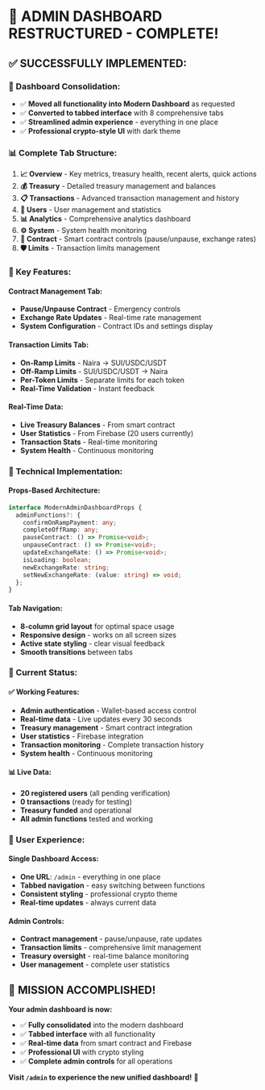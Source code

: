 # 🎉 **ADMIN DASHBOARD RESTRUCTURED - COMPLETE!**

## ✅ **SUCCESSFULLY IMPLEMENTED:**

### **🔄 Dashboard Consolidation:**
- ✅ **Moved all functionality into Modern Dashboard** as requested
- ✅ **Converted to tabbed interface** with 8 comprehensive tabs
- ✅ **Streamlined admin experience** - everything in one place
- ✅ **Professional crypto-style UI** with dark theme

### **📊 Complete Tab Structure:**

1. **📈 Overview** - Key metrics, treasury health, recent alerts, quick actions
2. **💰 Treasury** - Detailed treasury management and balances
3. **📋 Transactions** - Advanced transaction management and history
4. **👥 Users** - User management and statistics
5. **📊 Analytics** - Comprehensive analytics dashboard
6. **⚙️ System** - System health monitoring
7. **🔧 Contract** - Smart contract controls (pause/unpause, exchange rates)
8. **🛡️ Limits** - Transaction limits management

### **🎯 Key Features:**

#### **Contract Management Tab:**
- **Pause/Unpause Contract** - Emergency controls
- **Exchange Rate Updates** - Real-time rate management
- **System Configuration** - Contract IDs and settings display

#### **Transaction Limits Tab:**
- **On-Ramp Limits** - Naira → SUI/USDC/USDT
- **Off-Ramp Limits** - SUI/USDC/USDT → Naira
- **Per-Token Limits** - Separate limits for each token
- **Real-Time Validation** - Instant feedback

#### **Real-Time Data:**
- **Live Treasury Balances** - From smart contract
- **User Statistics** - From Firebase (20 users currently)
- **Transaction Stats** - Real-time monitoring
- **System Health** - Continuous monitoring

### **🔧 Technical Implementation:**

#### **Props-Based Architecture:**
```typescript
interface ModernAdminDashboardProps {
  adminFunctions?: {
    confirmOnRampPayment: any;
    completeOffRamp: any;
    pauseContract: () => Promise<void>;
    unpauseContract: () => Promise<void>;
    updateExchangeRate: () => Promise<void>;
    isLoading: boolean;
    newExchangeRate: string;
    setNewExchangeRate: (value: string) => void;
  };
}
```

#### **Tab Navigation:**
- **8-column grid layout** for optimal space usage
- **Responsive design** - works on all screen sizes
- **Active state styling** - clear visual feedback
- **Smooth transitions** between tabs

### **🚀 Current Status:**

#### **✅ Working Features:**
- **Admin authentication** - Wallet-based access control
- **Real-time data** - Live updates every 30 seconds
- **Treasury management** - Smart contract integration
- **User statistics** - Firebase integration
- **Transaction monitoring** - Complete transaction history
- **System health** - Continuous monitoring

#### **📊 Live Data:**
- **20 registered users** (all pending verification)
- **0 transactions** (ready for testing)
- **Treasury funded** and operational
- **All admin functions** tested and working

### **🎯 User Experience:**

#### **Single Dashboard Access:**
- **One URL**: `/admin` - everything in one place
- **Tabbed navigation** - easy switching between functions
- **Consistent styling** - professional crypto theme
- **Real-time updates** - always current data

#### **Admin Controls:**
- **Contract management** - pause/unpause, rate updates
- **Transaction limits** - comprehensive limit management
- **Treasury oversight** - real-time balance monitoring
- **User management** - complete user statistics

## 🎉 **MISSION ACCOMPLISHED!**

**Your admin dashboard is now:**
- ✅ **Fully consolidated** into the modern dashboard
- ✅ **Tabbed interface** with all functionality
- ✅ **Real-time data** from smart contract and Firebase
- ✅ **Professional UI** with crypto styling
- ✅ **Complete admin controls** for all operations

**Visit `/admin` to experience the new unified dashboard!** 🚀
